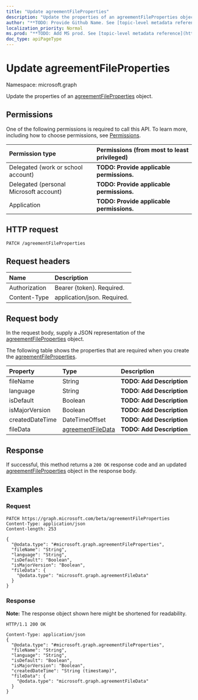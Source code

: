 ```yaml
---
title: "Update agreementFileProperties"
description: "Update the properties of an agreementFileProperties object."
author: "**TODO: Provide Github Name. See [topic-level metadata reference](https://msgo.azurewebsites.net/add/document/guidelines/metadata.html#topic-level-metadata)**"
localization_priority: Normal
ms.prod: "**TODO: Add MS prod. See [topic-level metadata reference](https://msgo.azurewebsites.net/add/document/guidelines/metadata.html#topic-level-metadata)**"
doc_type: apiPageType
---
```


# Update agreementFileProperties
Namespace: microsoft.graph

Update the properties of an [agreementFileProperties](../resources/agreementfileproperties.md) object.

## Permissions
One of the following permissions is required to call this API. To learn more, including how to choose permissions, see [Permissions](/graph/permissions-reference).

|Permission type|Permissions (from most to least privileged)|
|:---|:---|
|Delegated (work or school account)|**TODO: Provide applicable permissions.**|
|Delegated (personal Microsoft account)|**TODO: Provide applicable permissions.**|
|Application|**TODO: Provide applicable permissions.**|

## HTTP request

<!-- {
  "blockType": "ignored"
}
-->
``` http
PATCH /agreementFileProperties
```

## Request headers
|Name|Description|
|:---|:---|
|Authorization|Bearer {token}. Required.|
|Content-Type|application/json. Required.|

## Request body
In the request body, supply a JSON representation of the [agreementFileProperties](../resources/agreementfileproperties.md) object.

The following table shows the properties that are required when you create the [agreementFileProperties](../resources/agreementfileproperties.md).

|Property|Type|Description|
|:---|:---|:---|
|fileName|String|**TODO: Add Description**|
|language|String|**TODO: Add Description**|
|isDefault|Boolean|**TODO: Add Description**|
|isMajorVersion|Boolean|**TODO: Add Description**|
|createdDateTime|DateTimeOffset|**TODO: Add Description**|
|fileData|[agreementFileData](../resources/agreementfiledata.md)|**TODO: Add Description**|



## Response

If successful, this method returns a `200 OK` response code and an updated [agreementFileProperties](../resources/agreementfileproperties.md) object in the response body.

## Examples

### Request
<!-- {
  "blockType": "request",
  "name": "update_agreementfileproperties"
}
-->
``` http
PATCH https://graph.microsoft.com/beta/agreementFileProperties
Content-Type: application/json
Content-length: 253

{
  "@odata.type": "#microsoft.graph.agreementFileProperties",
  "fileName": "String",
  "language": "String",
  "isDefault": "Boolean",
  "isMajorVersion": "Boolean",
  "fileData": {
    "@odata.type": "microsoft.graph.agreementFileData"
  }
}
```


### Response
**Note:** The response object shown here might be shortened for readability.
<!-- {
  "blockType": "response",
  "truncated": true
}
-->
``` http
HTTP/1.1 200 OK

Content-Type: application/json
{
  "@odata.type": "#microsoft.graph.agreementFileProperties",
  "fileName": "String",
  "language": "String",
  "isDefault": "Boolean",
  "isMajorVersion": "Boolean",
  "createdDateTime": "String (timestamp)",
  "fileData": {
    "@odata.type": "microsoft.graph.agreementFileData"
  }
}
```


